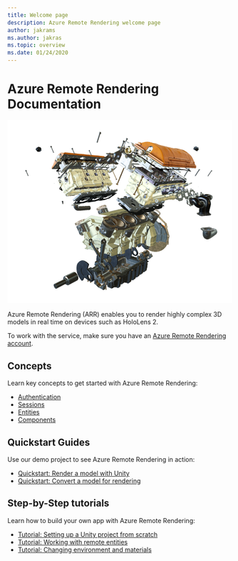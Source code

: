 ```yaml
---
title: Welcome page
description: Azure Remote Rendering welcome page
author: jakrams
ms.author: jakras
ms.topic: overview
ms.date: 01/24/2020
---
```


# Azure Remote Rendering Documentation

![Engine model rendered with Azure Remote Rendering](media/arr-engine.png)

Azure Remote Rendering (ARR) enables you to render highly complex 3D models in real time on devices such as HoloLens 2.

To work with the service, make sure you have an [Azure Remote Rendering account](how-tos/create-an-account.md).

## Concepts

Learn key concepts to get started with Azure Remote Rendering:

* [Authentication](how-tos/authentication.md)
* [Sessions](concepts/sessions.md)
* [Entities](concepts/entities.md)
* [Components](concepts/components.md)

## Quickstart Guides

Use our demo project to see Azure Remote Rendering in action:

* [Quickstart: Render a model with Unity](quickstarts/render-model.md)
* [Quickstart: Convert a model for rendering](quickstarts/convert-model.md)

## Step-by-Step tutorials

Learn how to build your own app with Azure Remote Rendering:

* [Tutorial: Setting up a Unity project from scratch](tutorials/unity/project-setup.md)
* [Tutorial: Working with remote entities](tutorials/unity/working-with-remote-entities.md)
* [Tutorial: Changing environment and materials](tutorials/unity/changing-environment-and-materials.md)
